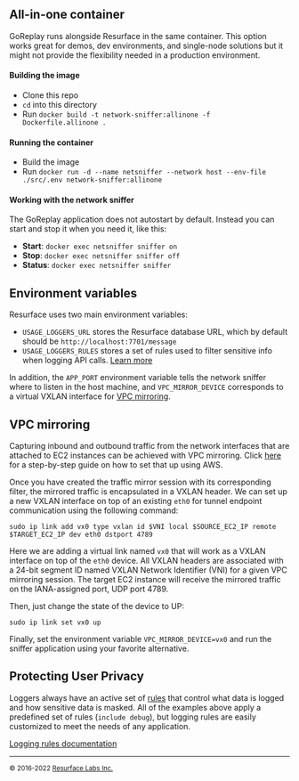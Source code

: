 ## All-in-one container

GoReplay runs alongside Resurface in the same container. This option works great for demos, dev environments, and single-node solutions but it might not provide the flexibility needed in a production environment.

#### Building the image
- Clone this repo
- `cd` into this directory
- Run `docker build -t network-sniffer:allinone -f Dockerfile.allinone .`

#### Running the container
- Build the image
- Run `docker run -d --name netsniffer --network host --env-file ./src/.env network-sniffer:allinone`

#### Working with the network sniffer
The GoReplay application does not autostart by default. Instead you can start and stop it when you need it, like this:
- **Start**: `docker exec netsniffer sniffer on`
- **Stop**: `docker exec netsniffer sniffer off`
- **Status**: `docker exec netsniffer sniffer`

## Environment variables

Resurface uses two main environment variables:

- `USAGE_LOGGERS_URL` stores the Resurface database URL, which by default should be `http://localhost:7701/message`
- `USAGE_LOGGERS_RULES` stores a set of rules used to filter sensitive info when logging API calls. [Learn more](#protecting-user-privacy)

In addition, the `APP_PORT` environment variable tells the network sniffer where to listen in the host machine, and `VPC_MIRROR_DEVICE` corresponds to a virtual VXLAN interface for [VPC mirroring](#vpc-mirroring).

## VPC mirroring

Capturing inbound and outbound traffic from the network interfaces that are attached to EC2 instances can be achieved with VPC mirroring. Click [here](http://resurface.io/blog/api-calls-with-aws-vpc-mirroring) for a step-by-step guide on how to set that up using AWS.

Once you have created the traffic mirror session with its corresponding filter, the mirrored traffic is encapsulated in a VXLAN header. We can set up a new VXLAN interface on top of an existing `eth0` for tunnel endpoint communication using the following command:

    sudo ip link add vx0 type vxlan id $VNI local $SOURCE_EC2_IP remote $TARGET_EC2_IP dev eth0 dstport 4789

Here we are adding a virtual link named `vx0` that will work as a VXLAN interface on top of the `eth0` device. All VXLAN headers are associated with a 24-bit segment ID named VXLAN Network Identifier (VNI) for a given VPC mirroring session. The target EC2 instance will receive the mirrored traffic on the IANA-assigned port, UDP port 4789.

Then, just change the state of the device to UP:

    sudo ip link set vx0 up

Finally, set the environment variable `VPC_MIRROR_DEVICE=vx0` and  run the sniffer application using your favorite alternative.

## Protecting User Privacy

Loggers always have an active set of <a href="https://resurface.io/logging-rules">rules</a> that control what data is logged
and how sensitive data is masked. All of the examples above apply a predefined set of rules (`include debug`),
but logging rules are easily customized to meet the needs of any application.

<a href="https://resurface.io/logging-rules">Logging rules documentation</a>

---
<small>&copy; 2016-2022 <a href="https://resurface.io">Resurface Labs Inc.</a></small>
